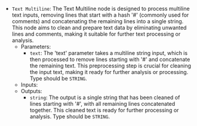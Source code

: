 - `Text Multiline`: The Text Multiline node is designed to process multiline text inputs, removing lines that start with a hash '#' (commonly used for comments) and concatenating the remaining lines into a single string. This node aims to clean and prepare text data by eliminating unwanted lines and comments, making it suitable for further text processing or analysis.
    - Parameters:
        - `text`: The 'text' parameter takes a multiline string input, which is then processed to remove lines starting with '#' and concatenate the remaining text. This preprocessing step is crucial for cleaning the input text, making it ready for further analysis or processing. Type should be `STRING`.
    - Inputs:
    - Outputs:
        - `string`: The output is a single string that has been cleaned of lines starting with '#', with all remaining lines concatenated together. This cleaned text is ready for further processing or analysis. Type should be `STRING`.
